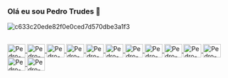 ### Olá eu sou Pedro Trudes 👋  


![c633c20ede82f0e0ced7d570dbe3a1f3](https://user-images.githubusercontent.com/70382532/138322189-2db8df52-9dcb-40a0-88a8-c365466bd33d.gif)

<div align="center">
  <a href="https://github.com/pedrotrudes">
</div>
<div style="display: inline_block"><br>
  <img align="center" alt="Pedro-React"  height="30" width="40" src="https://cdn.jsdelivr.net/gh/devicons/devicon/icons/react/react-original-wordmark.svg" />
  <img align="center" alt="Pedro-JS" height="30" width="40" src="https://cdn.jsdelivr.net/gh/devicons/devicon/icons/javascript/javascript-plain.svg" />
  <img align="center" alt="Pedro-sass" height="30" width="40" src="https://cdn.jsdelivr.net/gh/devicons/devicon/icons/sass/sass-original.svg" />
  <img align="center" alt="Pedro-bootstrap" height="30" width="40" src="https://cdn.jsdelivr.net/gh/devicons/devicon/icons/bootstrap/bootstrap-original.svg" />
  <img  align="center" alt="Pedro-Material" height="30" width="40" src="https://cdn.jsdelivr.net/gh/devicons/devicon/icons/materialui/materialui-plain.svg" />
  <img align="center" alt="Pedro-talwind" height="30" width="40" src="https://cdn.jsdelivr.net/gh/devicons/devicon/icons/tailwindcss/tailwindcss-plain.svg" />
  <img align="center" alt="Pedro-figma" height="30" width="40" src="https://cdn.jsdelivr.net/gh/devicons/devicon/icons/figma/figma-original.svg" />
  <img align="center" alt="Pedro-NodeJs" height="30" width="40" src="https://cdn.jsdelivr.net/gh/devicons/devicon/icons/nodejs/nodejs-plain.svg" />
  <img align="center" alt="Pedro-express" height="30" width="40" src="https://cdn.jsdelivr.net/gh/devicons/devicon/icons/express/express-original-wordmark.svg">
  <img align="center" alt="Pedro-MongoDB"  height="30" width="40" src="https://cdn.jsdelivr.net/gh/devicons/devicon/icons/mongodb/mongodb-plain-wordmark.svg" />
  <img align="center" alt="Pedro-Mysql" height="30" width="40" src="https://cdn.jsdelivr.net/gh/devicons/devicon/icons/mysql/mysql-original-wordmark.svg">
  <img align="center" alt="Pedro-JQuery" height="30" width="40" src="https://cdn.jsdelivr.net/gh/devicons/devicon/icons/jquery/jquery-plain-wordmark.svg" />
  <img align="center" alt="Pedro-Linux" height="30" width="40" src="https://cdn.jsdelivr.net/gh/devicons/devicon/icons/linux/linux-original.svg" />
</div>

